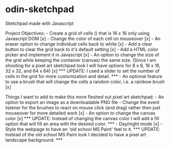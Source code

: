# odin-sketchpad
Sketchpad made with Javascript


Project Objectives:
    - Create a grid of cells (<divs>) that is 16 x 16 only using Javascript DOM [x]
    - Change the color of each cell on mouseover [x]
    - An eraser option to change individual cells back to white [x]
    - Add a clear button to clear the grid back to it's default setting [x]
    - Add a HTML color picker and implement it in Javascript [x]
    - An option to change the size of the grid while keeping the container (canvas) the same size. (Since I am shooting for a pixel art 
    sketchpad look I will have options for 8 x 8, 16 x 16, 32 x 32, and 64 x 64) [x]
    *** UPDATE: I used a slider to set the number of cells in the grid for more customization and detail. ***
    - An optional feature to use a brush that will change the cells a random color, i.e. a rainbow brush [x]

Things I want to add to make this more fleshed out pixel art sketchpad:
    - An option to export an image as a downloadable PNG file
    - Change the event listener for the brushes to react on mouse click (and drag) rather then just mouseover for more detailed work [x]
    - An option to change the canvas color [x]
    *** UPDATE: Instead of changing the canvas color I will add a fill option that will fill an area with the desired color. ***
    - Day/night mode [x]
    - Style the webpage to have an 'old school MS Paint' feel to it.
    *** UPDATE: Instead of the old school MS Paint look I decided to have a pixel art landscape background. ***